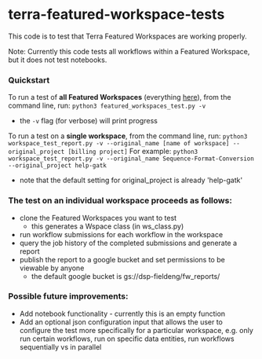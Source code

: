 # terra-featured-workspace-tests
This code is to test that Terra Featured Workspaces are working properly. 

Note: Currently this code tests all workflows within a Featured Workspace, but it does not test notebooks.

### Quickstart
To run a test of **all Featured Workspaces** (everything [here](https://app.terra.bio/#library/showcase)), from the command line, run:
`python3 featured_workspaces_test.py -v`
- the `-v` flag (for verbose) will print progress

To run a test on a **single workspace**, from the command line, run:
`python3 workspace_test_report.py -v --original_name [name of workspace] --original_project [billing project]`
For example:
`python3 workspace_test_report.py -v --original_name Sequence-Format-Conversion --original_project help-gatk`
- note that the default setting for original_project is already 'help-gatk'


### The test on an individual workspace proceeds as follows:
- clone the Featured Workspaces you want to test
    - this generates a Wspace class (in ws_class.py)
- run workflow submissions for each workflow in the workspace
- query the job history of the completed submissions and generate a report
- publish the report to a google bucket and set permissions to be viewable by anyone
    - the default google bucket is gs://dsp-fieldeng/fw_reports/



### Possible future improvements:
- Add notebook functionality - currently this is an empty function
- Add an optional json configuration input that allows the user to configure the test more specifically for a particular workspace, e.g. only run certain workflows, run on specific data entities, run workflows sequentially vs in parallel